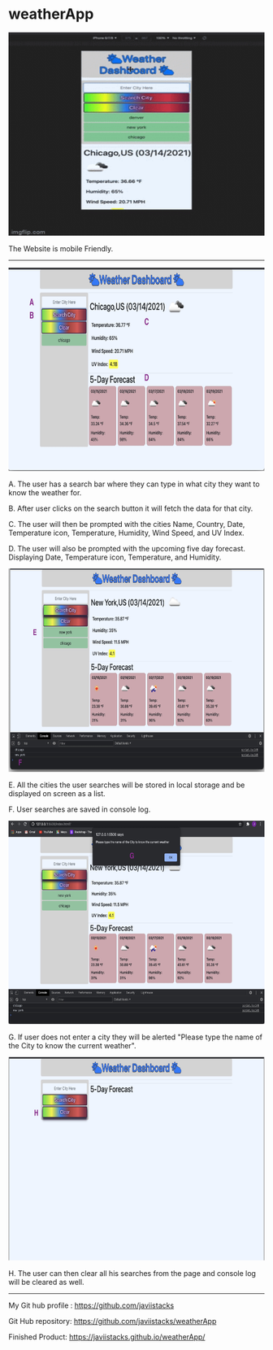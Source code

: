 # weatherApp

<img src="readME/MobileFriendly.gif" width="550" height="400" >

The Website is mobile Friendly. 

--------------------------------------------------------------------------------------------------------------------------

<img src="readME/chicago1.jpg" width="550" height="400" >

A. The user has a search bar where they can type in what city they want to know the weather for.

B. After user clicks on the search button it will fetch the data for that city. 

C. The user will then be prompted with the cities Name, Country, Date, Temperature icon, Temperature, Humidity, Wind Speed, and UV Index.

D. The user will also be prompted with the upcoming five day forecast. Displaying Date, Temperature icon, Temperature, and Humidity.

<img src="readME/consoleLog2.jpg" width="550" height="400" >

E. All the cities the user searches will be stored in local storage and be displayed on screen as a list. 

F. User searches are saved in console log.

<img src="readME/alert3.jpg" width="550" height="400" >

G. If user does not enter a city they will be alerted "Please type the name of the City to know the current weather".

<img src="readME/clear4.jpg" width="550" height="400" >

H. The user can then clear all his searches from the page and console log will be cleared as well.

--------------------------------------------------------------------------------------------------------------------------

My Git hub profile : https://github.com/javiistacks

Git Hub repository: https://github.com/javiistacks/weatherApp

Finished Product: https://javiistacks.github.io/weatherApp/
